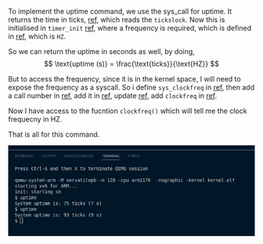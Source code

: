 To implement the uptime command, we use the sys_call for uptime.
It returns the time in ticks, [ref](./../sysproc.c), which reads the `tickslock`. Now this is initialised in `timer_init` [ref](./../device/timer.c), where a frequency is required, which is defined in [ref](./../param.h), which is `HZ`.

So we can return the uptime in seconds as well, by doing, 
$$
\text{uptime (s)} = \frac{\text{ticks}}{\text{HZ}}
$$

But to access the frequency, since it is in the kernel space, I will need to expose the frequency as a syscall.
So i define `sys_clockfreq` in [ref](./../sysproc.c), then add a call number in [ref](./../syscall.h), add it in [ref](./../syscall.c), update [ref](./../usr/usys.S), add `clockfreq` in [ref](./../usr/user.h).

Now I have access to the fucntion `clockfreq()` which will tell me the clock frequecny in HZ.

That is all for this command.

![](./imgs/uptime_1.png)


